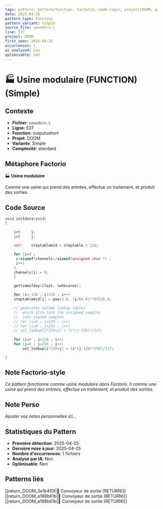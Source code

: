```yaml
---
tags: pattern, pattern/function, factorio, code-logic, project/DOOM, pattern/variant/simple
date: 2025-04-25
pattern_type: function
pattern_variant: simple
source_file: soundsrv.c
line: 537
project: DOOM
first_seen: 2025-04-25
occurrences: 1
ai_analyzed: non
optimizable: non
---
```


# 🏭 Usine modulaire (FUNCTION) (Simple)

## Contexte
- **Fichier**: `soundsrv.c`
- **Ligne**: 537
- **Fonction**: outputushort
- **Projet**: DOOM
- **Variante**: Simple
- **Complexité**: standard

## Métaphore Factorio
🏭 **Usine modulaire**

Comme une usine qui prend des entrées, effectue un traitement, et produit des sorties.

## Code Source
```c
void initdata(void)
{

    int		i;
    int		j;
    
    int*	steptablemid = steptable + 128;

    for (i=0 ;
	 i<sizeof(channels)/sizeof(unsigned char *) ;
	 i++)
    {
	channels[i] = 0;
    }
    
    gettimeofday(&last, &whocares);

    for (i=-128 ; i<128 ; i++)
	steptablemid[i] = pow(2.0, (i/64.0))*65536.0;

    // generates volume lookup tables
    //  which also turn the unsigned samples
    //  into signed samples
    // for (i=0 ; i<128 ; i++)
    // for (j=0 ; j<256 ; j++)
    // vol_lookup[i*256+j] = (i*(j-128))/127;
    
    for (i=0 ; i<128 ; i++)
	for (j=0 ; j<256 ; j++)
	    vol_lookup[i*256+j] = (i*(j-128)*256)/127;

}
```

## Note Factorio-style
*Ce pattern fonctionne comme usine modulaire dans Factorio. Il comme une usine qui prend des entrées, effectue un traitement, et produit des sorties.*

## Note Perso
*Ajouter vos notes personnelles ici...*

## Statistiques du Pattern
- **Première détection**: 2025-04-25
- **Dernière mise à jour**: 2025-04-25
- **Nombre d'occurrences**: 1 fichiers
- **Analysé par IA**: Non
- **Optimisable**: Non

## Patterns liés
[[return_DOOM_3e1b4f0f|🚚 Convoyeur de sortie (RETURN)]]
[[return_DOOM_e198b61b|🚚 Convoyeur de sortie (RETURN)]]
[[return_DOOM_e198b61b|🚚 Convoyeur de sortie (RETURN)]]
